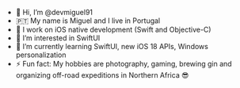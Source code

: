 - 👋 Hi, I’m @devmiguel91
- 🇵🇹 My name is Miguel and I live in Portugal
- 🍎 I work on iOS native development (Swift and Objective-C)
- 👀 I’m interested in SwiftUI
- 🌱 I’m currently learning SwiftUI, new iOS 18 APIs, Windows personalization
- ⚡ Fun fact: My hobbies are photography, gaming, brewing gin and organizing off-road expeditions in Northern Africa 😎

<!---
devmiguel91/devmiguel91 is a ✨ special ✨ repository because its `README.md` (this file) appears on your GitHub profile.
You can click the Preview link to take a look at your changes.
--->
